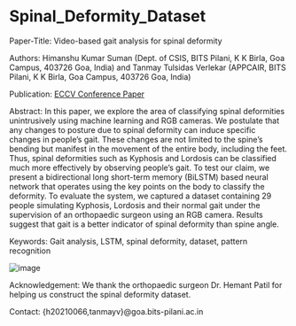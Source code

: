 # Spinal_Deformity_Dataset

Paper-Title: Video-based gait analysis for spinal deformity

Authors: Himanshu Kumar Suman (Dept. of CSIS, BITS Pilani, K K Birla, Goa Campus, 403726 Goa, India) and Tanmay Tulsidas Verlekar (APPCAIR, BITS Pilani, K K Birla, Goa Campus, 403726 Goa, India)

Publication: [ECCV Conference Paper](https://link.springer.com/chapter/10.1007/978-3-031-25072-9_18)

Abstract: In this paper, we explore the area of classifying spinal deformities unintrusively using machine learning and RGB cameras. We postulate that any changes to posture due to spinal deformity can induce specific changes in people’s gait. These changes are not limited to the spine’s bending but manifest in the movement of the entire body, including the feet. Thus, spinal deformities such as Kyphosis and Lordosis can be classified much more effectively by observing people’s gait. To test our claim, we present a bidirectional long short-term memory (BiLSTM) based neural network that operates using the key points on the body to classify the deformity. To evaluate the system, we captured a dataset containing 29 people simulating Kyphosis, Lordosis and their normal gait under the supervision of an orthopaedic surgeon using an RGB camera. Results suggest that gait is a better indicator of spinal deformity than spine angle.

Keywords: Gait analysis, LSTM, spinal deformity, dataset, pattern recognition

![image](https://user-images.githubusercontent.com/37357822/197377921-4b581cd1-31b0-45f6-b195-e847973877a2.png)

Acknowledgement: We thank the orthopaedic surgeon Dr. Hemant Patil for helping us construct the spinal deformity dataset.

Contact: {h20210066,tanmayv}@goa.bits-pilani.ac.in
